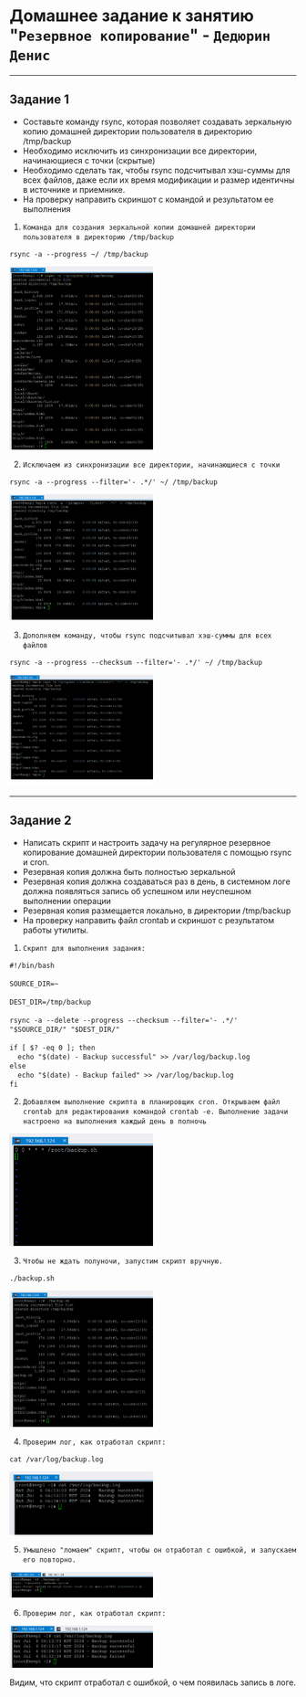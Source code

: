 # Домашнее задание к занятию "`Резервное копирование`" - `Дедюрин Денис`

---

## Задание 1

* Составьте команду rsync, которая позволяет создавать зеркальную копию домашней директории пользователя в директорию /tmp/backup
* Необходимо исключить из синхронизации все директории, начинающиеся с точки (скрытые)
* Необходимо сделать так, чтобы rsync подсчитывал хэш-суммы для всех файлов, даже если их время модификации и размер идентичны в источнике и приемнике.
* На проверку направить скриншот с командой и результатом ее выполнения


1. `Команда для создания зеркальной копии домашней директории пользователя в директорию /tmp/backup`
```
rsync -a --progress ~/ /tmp/backup
```
<img src = "img/001.png" width = 50%>

2. `Исключаем из синхронизации все директории, начинающиеся с точки`
```
rsync -a --progress --filter='- .*/' ~/ /tmp/backup
```
<img src = "img/002.png" width = 50%>

3. `Дополняем команду, чтобы rsync подсчитывал хэш-суммы для всех файлов`

```
rsync -a --progress --checksum --filter='- .*/' ~/ /tmp/backup
```
<img src = "img/003.png" width = 50%>

---

## Задание 2

* Написать скрипт и настроить задачу на регулярное резервное копирование домашней директории пользователя с помощью rsync и cron.
* Резервная копия должна быть полностью зеркальной
* Резервная копия должна создаваться раз в день, в системном логе должна появляться запись об успешном или неуспешном выполнении операции
* Резервная копия размещается локально, в директории /tmp/backup
* На проверку направить файл crontab и скриншот с результатом работы утилиты.


1. `Скрипт для выполнения задания:`
```
#!/bin/bash

SOURCE_DIR=~

DEST_DIR=/tmp/backup

rsync -a --delete --progress --checksum --filter='- .*/' "$SOURCE_DIR/" "$DEST_DIR/"

if [ $? -eq 0 ]; then
  echo "$(date) - Backup successful" >> /var/log/backup.log
else
  echo "$(date) - Backup failed" >> /var/log/backup.log
fi
```

2. `Добавляем выполнение скрипта в планировщик cron. Открываем файл crontab для редактирования командой crontab -e. Выполнение задачи настроено на выполнения каждый день в полночь`
<img src = "img/004.png" width = 50%>

3. `Чтобы не ждать полуночи, запустим скрипт вручную.`
```
./backup.sh
```
<img src = "img/005.png" width = 50%>

4. `Проверим лог, как отработал скрипт:`
```
cat /var/log/backup.log
```
<img src = "img/006.png" width = 50%>

5. `Умышлено "ломаем" скрипт, чтобы он отработал с ошибкой, и запускаем его повторно.`
<img src = "img/007.png" width = 50%>

6. `Проверим лог, как отработал скрипт:`
<img src = "img/008.png" width = 50%>

Видим, что скрипт отработал с ошибкой, о чем появилась запись в логе.
